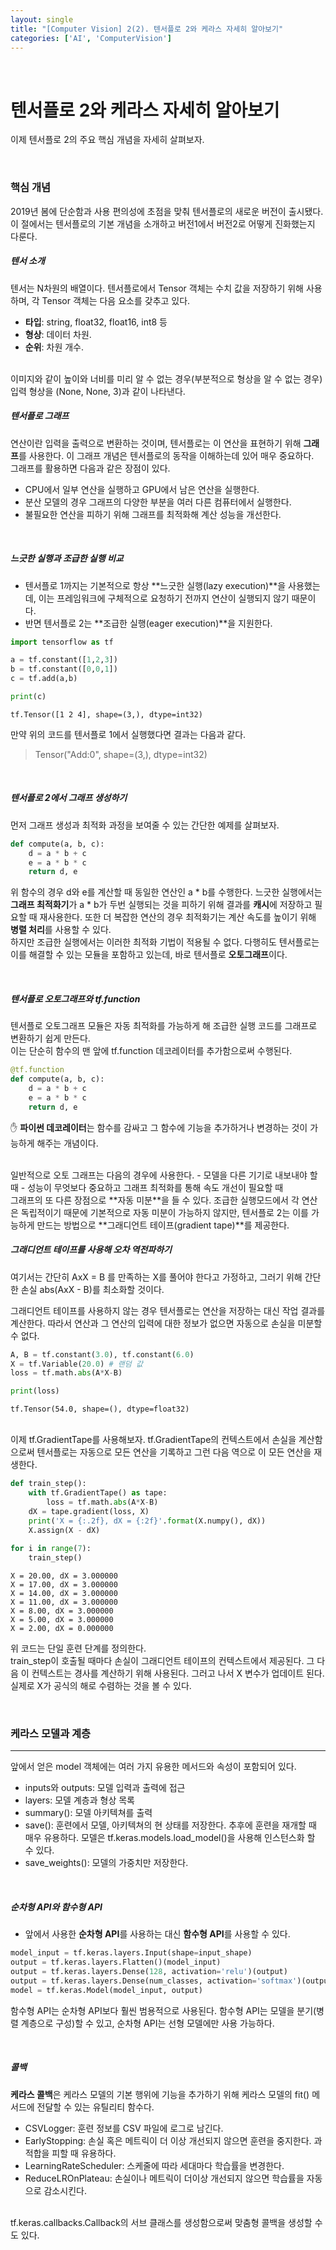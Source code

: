 ```yaml
---
layout: single
title: "[Computer Vision] 2(2). 텐서플로 2와 케라스 자세히 알아보기"
categories: ['AI', 'ComputerVision']
---
```




<br>

# 텐서플로 2와 케라스 자세히 알아보기

이제 텐서플로 2의 주요 핵심 개념을 자세히 살펴보자. 

<br>

### 핵심 개념

2019년 봄에 단순함과 사용 편의성에 초점을 맞춰 텐서플로의 새로운 버전이 출시됐다. 이 절에서는 텐서플로의 기본 개념을 소개하고 버전1에서 버전2로 어떻게 진화했는지 다룬다. 

##### 텐서 소개

텐서는 N차원의 배열이다. 텐서플로에서 Tensor 객체는 수치 값을 저장하기 위해 사용하며, 각 Tensor 객체는 다음 요소를 갖추고 있다. 
- **타입**: string, float32, float16, int8 등
- **형상**: 데이터 차원. 
- **순위**: 차원 개수. 
<br>
이미지와 같이 높이와 너비를 미리 알 수 없는 경우(부분적으로 형상을 알 수 없는 경우) 입력 형상을 (None, None, 3)과 같이 나타낸다. 

<br>

##### 텐서플로 그래프

연산이란 입력을 출력으로 변환하는 것이며, 텐서플로는 이 연산을 표현하기 위해 **그래프**를 사용한다. 이 그래프 개념은 텐서플로의 동작을 이해하는데 있어 매우 중요하다. 
<br>
그래프를 활용하면 다음과 같은 장점이 있다. 
- CPU에서 일부 연산을 실행하고 GPU에서 남은 연산을 실행한다. 
- 분산 모델의 경우 그래프의 다양한 부분을 여러 다른 컴퓨터에서 실행한다. 
- 불필요한 연산을 피하기 위해 그래프를 최적화해 계산 성능을 개선한다. 

<br>


##### 느긋한 실행과 조급한 실행 비교

- 텐서플로 1까지는 기본적으로 항상 **느긋한 실행(lazy execution)**을 사용했는데, 이는 프레임워크에 구체적으로 요청하기 전까지 연산이 실행되지 않기 때문이다. 
- 반면 텐서플로 2는 **조급한 실행(eager execution)**을 지원한다. 


```python
import tensorflow as tf

a = tf.constant([1,2,3])
b = tf.constant([0,0,1])
c = tf.add(a,b)

print(c)
```

    tf.Tensor([1 2 4], shape=(3,), dtype=int32)


만약 위의 코드를 텐서플로 1에서 실행했다면 결과는 다음과 같다. 
> Tensor("Add:0", shape=(3,), dtype=int32)

<br>

##### 텐서플로 2에서 그래프 생성하기

먼저 그래프 생성과 최적화 과정을 보여줄 수 있는 간단한 예제를 살펴보자. 


```python
def compute(a, b, c):
    d = a * b + c
    e = a * b * c
    return d, e
```

위 함수의 경우 d와 e를 계산할 때 동일한 연산인 a * b를 수행한다. 느긋한 실행에서는 **그래프 최적화기**가 a * b가 두번 실행되는 것을 피하기 위해 결과를 **캐시**에 저장하고 필요할 때 재사용한다. 또한 더 복잡한 연산의 경우 최적화기는 계산 속도를 높이기 위해 **병렬 처리**를 사용할 수 있다. 
<br>
하지만 조급한 실행에서는 이러한 최적화 기법이 적용될 수 없다. 다행히도 텐서플로는 이를 해결할 수 있는 모듈을 포함하고 있는데, 바로 텐서플로 **오토그래프**이다. 

<br>

##### 텐서플로 오토그래프와  tf.function

텐서플로 오토그래프 모듈은 자동 최적화를 가능하게 해 조급한 실행 코드를 그래프로 변환하기 쉽게 만든다. 
<br>
이는 단순히 함수의 맨 앞에 tf.function 데코레이터를 추가함으로써 수행된다. 


```python
@tf.function
def compute(a, b, c):
    d = a * b + c
    e = a * b * c
    return d, e
```

✋ **파이썬 데코레이터**는 함수를 감싸고 그 함수에 기능을 추가하거나 변경하는 것이 가능하게 해주는 개념이다. 

<br>
일반적으로 오토 그래프는 다음의 경우에 사용한다. 
- 모델을 다른 기기로 내보내야 할 때
- 성능이 무엇보다 중요하고 그래프 최적화를 통해 속도 개선이 필요할 때
<br>
그래프의 또 다른 장점으로 **자동 미분**을 들 수 있다. 조급한 실행모드에서 각 연산은 독립적이기 때문에 기본적으로 자동 미분이 가능하지 않지만, 텐서플로 2는 이를 가능하게 만드는 방법으로 **그래디언트 테이프(gradient tape)**를 제공한다. 

<br>

##### 그래디언트 테이프를 사용해 오차 역전파하기

여기서는 간단히 AxX = B 를 만족하는 X를 풀어야 한다고 가정하고, 그러기 위해 간단한 손실 abs(AxX - B)를 최소화할 것이다. 

그래디언트 테이프를 사용하지 않는 경우 텐서플로는 연산을 저장하는 대신 작업 결과를 계산한다. 따라서 연산과 그 연산의 입력에 대한 정보가 없으면 자동으로 손실을 미분할 수 없다. 


```python
A, B = tf.constant(3.0), tf.constant(6.0)
X = tf.Variable(20.0) # 랜덤 값
loss = tf.math.abs(A*X-B)

print(loss)
```

    tf.Tensor(54.0, shape=(), dtype=float32)


<br>
이제 tf.GradientTape를 사용해보자. tf.GradientTape의 컨텍스트에서 손실을 계산함으로써 텐서플로는 자동으로 모든 연산을 기록하고 그런 다음 역으로 이 모든 연산을 재생한다.


```python
def train_step():
    with tf.GradientTape() as tape:
        loss = tf.math.abs(A*X-B)
    dX = tape.gradient(loss, X)
    print('X = {:.2f}, dX = {:2f}'.format(X.numpy(), dX))
    X.assign(X - dX)
    
for i in range(7):
    train_step()
```

    X = 20.00, dX = 3.000000
    X = 17.00, dX = 3.000000
    X = 14.00, dX = 3.000000
    X = 11.00, dX = 3.000000
    X = 8.00, dX = 3.000000
    X = 5.00, dX = 3.000000
    X = 2.00, dX = 0.000000


위 코드는 단일 훈련 단계를 정의한다. 
<br>
train_step이 호출될 때마다 손실이 그래디언트 테이프의 컨텍스트에서 제공된다. 그 다음 이 컨텍스트는 경사를 계산하기 위해 사용된다. 그러고 나서 X 변수가 업데이트 된다. 실제로 X가 공식의 해로 수렴하는 것을 볼 수 있다. 

<br>

### 케라스 모델과 계층

---

앞에서 얻은 model 객체에는 여러 가지 유용한 메서드와 속성이 포함되어 있다. 
- inputs와 outputs: 모델 입력과 출력에 접근
- layers: 모델 계층과 형상 목록
- summary(): 모델 아키텍쳐를 출력
- save(): 훈련에서 모델, 아키텍쳐의 현 상태를 저장한다. 추후에 훈련을 재개할 때 매우 유용하다. 모델은 tf.keras.models.load_model()을 사용해 인스턴스화 할 수 있다. 
- save_weights(): 모델의 가중치만 저장한다. 

<br>

##### 순차형 API와 함수형 API

- 앞에서 사용한 **순차형 API**를 사용하는 대신 **함수형 API**를 사용할 수 있다. 


```python
model_input = tf.keras.layers.Input(shape=input_shape)
output = tf.keras.layers.Flatten()(model_input)
output = tf.keras.layers.Dense(128, activation='relu')(output)
output = tf.keras.layers.Dense(num_classes, activation='softmax')(output)
model = tf.keras.Model(model_input, output)
```

함수형 API는 순차형 API보다 훨씬 범용적으로 사용된다. 함수형 API는 모델을 분기(병렬 계층으로 구성)할 수 있고, 순차형 API는 선형 모델에만 사용 가능하다. 

<br>

##### 콜백

**케라스 콜백**은 케라스 모델의 기본 행위에 기능을 추가하기 위해 케라스 모델의 fit() 메서드에 전달할 수 있는 유틸리티 함수다. 
- CSVLogger: 훈련 정보를 CSV 파일에 로그로 남긴다. 
- EarlyStopping: 손실 혹은 메트릭이 더 이상 개선되지 않으면 훈련을 중지한다. 과적합을 피할 때 유용하다. 
- LearningRateScheduler: 스케줄에 따라 세대마다 학습률을 변경한다. 
- ReduceLROnPlateau: 손실이나 메트릭이 더이상 개선되지 않으면 학습률을 자동으로 감소시킨다. 
<br>
tf.keras.callbacks.Callback의 서브 클래스를 생성함으로써 맞춤형 콜백을 생성할 수도 있다. 
